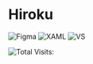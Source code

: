 # Hiroku

![Figma](https://img.shields.io/badge/Figma-F24E1E?style=for-the-badge&logo=figma&logoColor=white)
![XAML](https://img.shields.io/badge/XAML-429BFB?style=for-the-badge&logo=xaml&logoColor=white)
![VS](https://img.shields.io/badge/Visual%20Studio-0078d7.svg?style=for-the-badge&logo=visual-studio&logoColor=white)


![Total Visits:](https://visitor-badge.glitch.me/badge?page_id=hirokuuu.hirokuuu)






